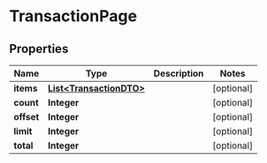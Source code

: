 

# TransactionPage


## Properties

| Name | Type | Description | Notes |
|------------ | ------------- | ------------- | -------------|
|**items** | [**List&lt;TransactionDTO&gt;**](TransactionDTO.md) |  |  [optional] |
|**count** | **Integer** |  |  [optional] |
|**offset** | **Integer** |  |  [optional] |
|**limit** | **Integer** |  |  [optional] |
|**total** | **Integer** |  |  [optional] |



